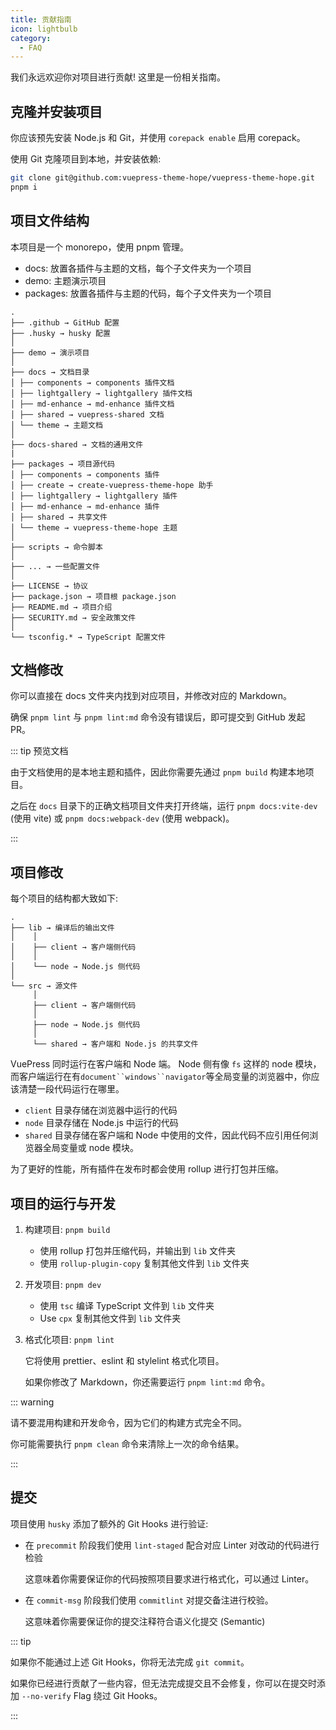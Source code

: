 ```yaml
---
title: 贡献指南
icon: lightbulb
category:
  - FAQ
---
```


我们永远欢迎你对项目进行贡献! 这里是一份相关指南。

<!-- more -->

## 克隆并安装项目

你应该预先安装 Node.js 和 Git，并使用 `corepack enable` 启用 corepack。

使用 Git 克隆项目到本地，并安装依赖:

```sh
git clone git@github.com:vuepress-theme-hope/vuepress-theme-hope.git
pnpm i
```

## 项目文件结构

本项目是一个 monorepo，使用 pnpm 管理。

- docs: 放置各插件与主题的文档，每个子文件夹为一个项目
- demo: 主题演示项目
- packages: 放置各插件与主题的代码，每个子文件夹为一个项目

```
.
├── .github → GitHub 配置
├── .husky → husky 配置
│
├── demo → 演示项目
│
├── docs → 文档目录
│ ├── components → components 插件文档
│ ├── lightgallery → lightgallery 插件文档
│ ├── md-enhance → md-enhance 插件文档
│ ├── shared → vuepress-shared 文档
│ └── theme → 主题文档
│
├── docs-shared → 文档的通用文件
|
├── packages → 项目源代码
│ ├── components → components 插件
│ ├── create → create-vuepress-theme-hope 助手
│ ├── lightgallery → lightgallery 插件
│ ├── md-enhance → md-enhance 插件
│ ├── shared → 共享文件
│ └── theme → vuepress-theme-hope 主题
│
├── scripts → 命令脚本
│
├── ... → 一些配置文件
│
├── LICENSE → 协议
├── package.json → 项目根 package.json
├── README.md → 项目介绍
├── SECURITY.md → 安全政策文件
│
└── tsconfig.* → TypeScript 配置文件
```

## 文档修改

你可以直接在 docs 文件夹内找到对应项目，并修改对应的 Markdown。

确保 `pnpm lint` 与 `pnpm lint:md` 命令没有错误后，即可提交到 GitHub 发起 PR。

::: tip 预览文档

由于文档使用的是本地主题和插件，因此你需要先通过 `pnpm build` 构建本地项目。

之后在 `docs` 目录下的正确文档项目文件夹打开终端，运行 `pnpm docs:vite-dev` (使用 vite) 或 `pnpm docs:webpack-dev` (使用 webpack)。

:::

## 项目修改

每个项目的结构都大致如下:

```
.
├── lib → 编译后的输出文件
│    │
│    ├── client → 客户端侧代码
│    │
│    └── node → Node.js 侧代码
│
└── src → 源文件
     │
     ├── client → 客户端侧代码
     │
     ├── node → Node.js 侧代码
     │
     └── shared → 客户端和 Node.js 的共享文件
```

VuePress 同时运行在客户端和 Node 端。 Node 侧有像 `fs` 这样的 node 模块，而客户端运行在有`document``windows``navigator`等全局变量的浏览器中，你应该清楚一段代码运行在哪里。

- `client` 目录存储在浏览器中运行的代码
- `node` 目录存储在 Node.js 中运行的代码
- `shared` 目录存储在客户端和 Node 中使用的文件，因此代码不应引用任何浏览器全局变量或 node 模块。

为了更好的性能，所有插件在发布时都会使用 rollup 进行打包并压缩。

## 项目的运行与开发

1. 构建项目: `pnpm build`

   - 使用 rollup 打包并压缩代码，并输出到 `lib` 文件夹
   - 使用 `rollup-plugin-copy` 复制其他文件到 `lib` 文件夹

1. 开发项目: `pnpm dev`

   - 使用 `tsc` 编译 TypeScript 文件到 `lib` 文件夹
   - Use `cpx` 复制其他文件到 `lib` 文件夹

1. 格式化项目: `pnpm lint`

   它将使用 prettier、eslint 和 stylelint 格式化项目。

   如果你修改了 Markdown，你还需要运行 `pnpm lint:md` 命令。

::: warning

请不要混用构建和开发命令，因为它们的构建方式完全不同。

你可能需要执行 `pnpm clean` 命令来清除上一次的命令结果。

:::

## 提交

项目使用 `husky` 添加了额外的 Git Hooks 进行验证:

- 在 `precommit` 阶段我们使用 `lint-staged` 配合对应 Linter 对改动的代码进行检验

  这意味着你需要保证你的代码按照项目要求进行格式化，可以通过 Linter。

- 在 `commit-msg` 阶段我们使用 `commitlint` 对提交备注进行校验。

  这意味着你需要保证你的提交注释符合语义化提交 (Semantic)

::: tip

如果你不能通过上述 Git Hooks，你将无法完成 `git commit`。

如果你已经进行贡献了一些内容，但无法完成提交且不会修复，你可以在提交时添加 `--no-verify` Flag 绕过 Git Hooks。

:::
